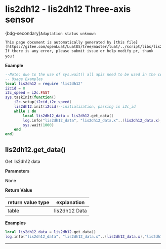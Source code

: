 # lis2dh12 - lis2dh12 Three-axis sensor

{bdg-secondary}`Adaptation status unknown`

```{note}
This page document is automatically generated by [this file](https://gitee.com/openLuat/LuatOS/tree/master/luat/../script/libs/lis2dh12.lua). If there is any error, please submit issue or help modify pr, thank you！
```


**Example**

```lua
--Note: due to the use of sys.wait() all apis need to be used in the coroutine
-- Usage Examples
local lis2dh12 = require "lis2dh12"
i2cid = 0
i2c_speed = i2c.FAST
sys.taskInit(function()
    i2c.setup(i2cid,i2c_speed)
    lis2dh12.init(i2cid)--initialization, passing in i2c_id
    while 1 do
        local lis2dh12_data = lis2dh12.get_data()
        log.info("lis2dh12_data", "lis2dh12_data.x"..(lis2dh12_data.x),"lis2dh12_data.y"..(lis2dh12_data.y),"lis2dh12_data.z"..(lis2dh12_data.z),"lis2dh12_data.temp"..(lis2dh12_data.temp))
        sys.wait(1000)
    end
end)

```

## lis2dh12.get_data()



Get lis2dh12 data

**Parameters**

None

**Return Value**

|return value type | explanation|
|-|-|
|table|lis2dh12 Data|

**Examples**

```lua
local lis2dh12_data = lis2dh12.get_data()
log.info("lis2dh12_data", "lis2dh12_data.x"..(lis2dh12_data.x),"lis2dh12_data.y"..(lis2dh12_data.y),"lis2dh12_data.z"..(lis2dh12_data.z),"lis2dh12_data.temp"..(lis2dh12_data.temp))

```

---

